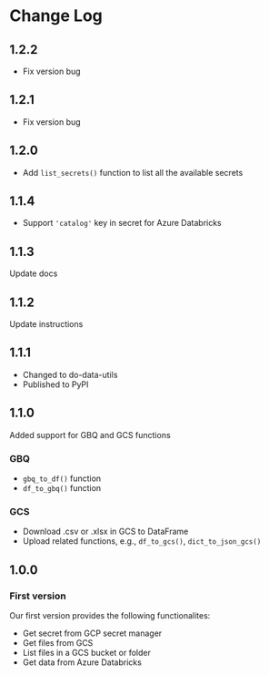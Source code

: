 # Change Log

## 1.2.2
* Fix version bug

## 1.2.1
* Fix version bug

## 1.2.0
* Add `list_secrets()` function to list all the available secrets

## 1.1.4
* Support `'catalog'` key in secret for Azure Databricks

## 1.1.3
Update docs

## 1.1.2
Update instructions

## 1.1.1
* Changed to do-data-utils
* Published to PyPI

## 1.1.0
Added support for GBQ and GCS functions
### GBQ
* `gbq_to_df()` function
* `df_to_gbq()` function

### GCS
* Download .csv or .xlsx in GCS to DataFrame
* Upload related functions, e.g., `df_to_gcs()`, `dict_to_json_gcs()`

## 1.0.0

### First version
Our first version provides the following functionalites:
* Get secret from GCP secret manager
* Get files from GCS
* List files in a GCS bucket or folder
* Get data from Azure Databricks